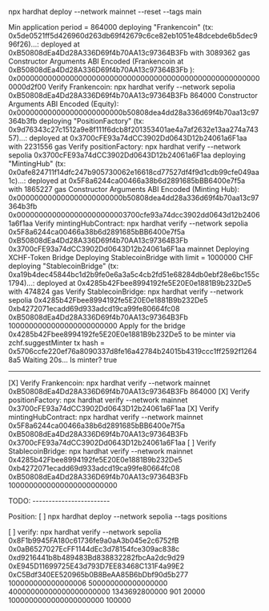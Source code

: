 
npx hardhat deploy --network mainnet --reset --tags main

Min application period = 864000
deploying "Frankencoin" (tx: 0x5de0521ff5d426960d263db69f42679c6ce82eb1051e48dcebde6b5dec996f26)...: deployed at 0xB50808dEa4Dd28A336D69f4b70AA13c97364B3Fb with 3089362 gas
Constructor Arguments ABI Encoded (Frankencoin at  0xB50808dEa4Dd28A336D69f4b70AA13c97364B3Fb ):
0x00000000000000000000000000000000000000000000000000000000000d2f00
Verify Frankencoin:
npx hardhat verify --network sepolia 0xB50808dEa4Dd28A336D69f4b70AA13c97364B3Fb 864000
Constructor Arguments ABI Encoded (Equity):
0x000000000000000000000000b50808dea4dd28a336d69f4b70aa13c97364b3fb
deploying "PositionFactory" (tx: 0x9d76343c27c1512a9e8f111f6dcb8f201353401ae4a7af2632e13aa274a74357)...: deployed at 0x3700cFE93a74dCC3902Dd0643D12b24061a6F1aa with 2231556 gas
Verify positionFactory:
npx hardhat verify --network sepolia 0x3700cFE93a74dCC3902Dd0643D12b24061a6F1aa
deploying "MintingHub" (tx: 0x0afe824711f14dfc247b905730062e16618cd77527df4f9d1cdb99cfe049aa1c)...: deployed at 0x5F8a6244ca00466a38b6d2891685bBB6400e7f5a with 1865227 gas
Constructor Arguments ABI Encoded (Minting Hub):
0x000000000000000000000000b50808dea4dd28a336d69f4b70aa13c97364b3fb
0x0000000000000000000000003700cfe93a74dcc3902dd0643d12b24061a6f1aa
Verify mintingHubContract:
npx hardhat verify --network sepolia 0x5F8a6244ca00466a38b6d2891685bBB6400e7f5a 0xB50808dEa4Dd28A336D69f4b70AA13c97364B3Fb 0x3700cFE93a74dCC3902Dd0643D12b24061a6F1aa
mainnet
Deploying XCHF-Token Bridge
Deploying StablecoinBridge with limit =  1000000 CHF
deploying "StablecoinBridge" (tx: 0xa19b4dec45844bc1d2b9fe0e6a3a5c4cb2fd51e68284db0ebf28e6bc155c1794)...: deployed at 0x4285b42Fbee8994192fe5E20E0e1881B9b232De5 with 474824 gas
Verify StablecoinBridge:
npx hardhat verify --network sepolia 0x4285b42Fbee8994192fe5E20E0e1881B9b232De5 0xb4272071ecadd69d933adcd19ca99fe80664fc08 0xB50808dEa4Dd28A336D69f4b70AA13c97364B3Fb 1000000000000000000000000
Apply for the bridge  0x4285b42Fbee8994192fe5E20E0e1881B9b232De5 to be minter via zchf.suggestMinter
tx hash =  0x5706ccfe220ef76a8090337d8fe16a42784b24015b4319ccc1ff2592f12648a5
Waiting 20s...
Is minter?  true


-----------
[X] Verify Frankencoin:
npx hardhat verify --network mainnet 0xB50808dEa4Dd28A336D69f4b70AA13c97364B3Fb 864000
[X] Verify positionFactory:
npx hardhat verify --network mainnet 0x3700cFE93a74dCC3902Dd0643D12b24061a6F1aa
[X] Verify mintingHubContract:
npx hardhat verify --network mainnet 0x5F8a6244ca00466a38b6d2891685bBB6400e7f5a 0xB50808dEa4Dd28A336D69f4b70AA13c97364B3Fb 0x3700cFE93a74dCC3902Dd0643D12b24061a6F1aa
[ ] Verify StablecoinBridge:
npx hardhat verify --network mainnet 0x4285b42Fbee8994192fe5E20E0e1881B9b232De5 0xb4272071ecadd69d933adcd19ca99fe80664fc08 0xB50808dEa4Dd28A336D69f4b70AA13c97364B3Fb 1000000000000000000000000

TODO: ------------------------

Position:
[ ] npx hardhat deploy --network sepolia --tags positions

[ ] verify:
npx hardhat verify --network sepolia 0x8F1b9945FA180c61736fe9a0aA3b045e2c6752fB 0x0aB6527027EcFF1144dEc3d78154fce309ac838c 0xd9216441b8b489483Bd838832282fbcAa2dc9d29 0xE945D11699725E43d793D7EE83468C131F4a99E2 0xC5Bdf340EE520965b0B8BeAA85B6bDbf90d5b277 100000000000000006 500000000000000000 40000000000000000000000 1343692800000 901 20000 1000000000000000000000 100000

